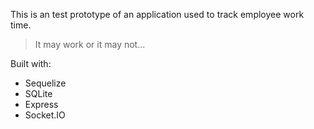 This is an test prototype of an application used to track employee work time.

> It may work or it may not...

Built with:
 * Sequelize
 * SQLite
 * Express
 * Socket.IO   